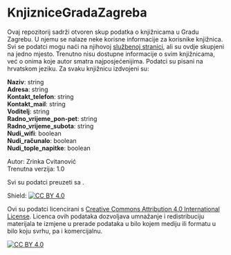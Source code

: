 # KnjizniceGradaZagreba

Ovaj repozitorij sadrži otvoren skup podatka o knjižnicama u Gradu Zagrebu. U njemu se nalaze neke korisne informacije za korisnike knjižnica. Svi se podatci mogu naći na njihovoj [službenoj stranici](https://www.kgz.hr/hr/knjiznice/45), ali su ovdje skupjeni na jedno mjesto. Trenutno nisu dostupne informacije o svim knjižnicama, već o onima koje autor smatra najposjećenijima. Podatci su pisani na hrvatskom jeziku. Za svaku knjižnicu izdvojeni su:  

**Naziv**: string  
**Adresa**: string  
**Kontakt_telefon**: string  
**Kontakt_mail**: string   
**Voditelj**: string  
**Radno_vrijeme_pon-pet**: string  
**Radno_vrijeme_subota**: string  
**Nudi_wifi**:  boolean  
**Nudi_računalo**:  boolean  
**Nudi_tople_napitke**: boolean  

Autor: Zrinka Cvitanović   
Trenutna verzija: 1.0  

Svi su podatci preuzeti sa .

Shield: [![CC BY 4.0][cc-by-shield]][cc-by]

Ovi su podatci licencirani s [Creative Commons Attribution 4.0 International License][cc-by]. Licenca ovih podataka dozvoljava umnažanje i redistribuciju materijala te izmjene u prerade podataka u bilo kojem mediju ili formatu u bilo koju svrhu, pa i komercijalnu.

[![CC BY 4.0][cc-by-image]][cc-by]

[cc-by]: http://creativecommons.org/licenses/by/4.0/
[cc-by-image]: https://i.creativecommons.org/l/by/4.0/88x31.png
[cc-by-shield]: https://img.shields.io/badge/License-CC%20BY%204.0-lightgrey.svg
